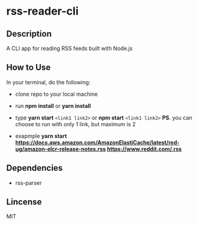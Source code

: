 # rss-reader-cli

## Description

A CLI app for reading RSS feeds built with Node.js

## How to Use

In your terminal, do the following:

- clone repo to your local machine

- run **npm install** or **yarn install** 

- type **yarn start** ``<link1 link2>`` or  **npm start** ``<link1 link2>`` **PS**. you can choose to run with only 1 link, but maximum is 2

- exapmple **yarn start https://docs.aws.amazon.com/AmazonElastiCache/latest/red-ug/amazon-elcr-release-notes.rss https://www.reddit.com/.rss**

## Dependencies

- rss-parser

## Lincense

MIT
